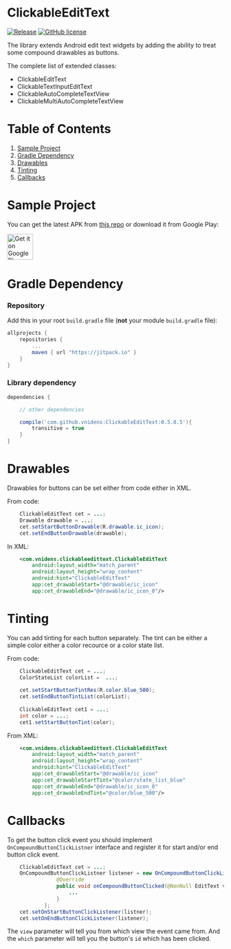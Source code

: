 # ClickableEditText

[![Release](https://jitpack.io/v/vnidens/ClickableEditText.svg)](https://jitpack.io/#vnidens/ClickableEditText)
[![GitHub license](https://img.shields.io/github/license/mashape/apistatus.svg)](https://github.com/vnidens/clickableedittext/blob/master/LICENSE)

The library extends Android edit text widgets by adding the ability to treat some compound drawables as buttons.

The complete list of extended classes:

 - ClickableEditText
 - ClickableTextInputEditText
 - ClickableAutoCompleteTextView
 - ClickableMultiAutoCompleteTextView

# Table of Contents

1. [Sample Project](https://github.com/vnidens/clickableedittext#sample-project)
2. [Gradle Dependency](https://github.com/vnidens/clickableedittext#sample-project)
3. [Drawables](https://github.com/vnidens/clickableedittext#drawables)
4. [Tinting](https://github.com/vnidens/clickableedittext#tinting)
5. [Callbacks](https://github.com/vnidens/clickableedittext#callbacks)

# Sample Project

You can get the latest APK from [this repo](https://github.com/vnidens/clickableedittext/blob/master/sample/sample.apk) or download it from Google Play:

<a href='https://play.google.com/store/apps/details?id=com.vnidens.clickableedittext.sample'  target="_blank"><img alt='Get it on Google Play' src='https://play.google.com/intl/en_us/badges/images/generic/en_badge_web_generic.png' height="60"/></a>

# Gradle Dependency

### Repository

Add this in your root `build.gradle` file (**not** your module `build.gradle` file):

```gradle
allprojects {
	repositories {
		...
		maven { url "https://jitpack.io" }
	}
}
```

### Library dependency

```gradle
dependencies {

    // other dependencies

    compile('com.github.vnidens:ClickableEditText:0.5.0.5'){
        transitive = true
    }
}
```


# Drawables

Drawables for buttons can be set either from code either in XML.

From code:

```java
    ClickableEditText cet = ...;
    Drawable drawable = ...;
    cet.setStartButtonDrawable(R.drawable.ic_icon);
    cet.setEndButtonDrawable(drawable);
```

In XML:
```xml
    <com.vnidens.clickableedittext.ClickableEditText
        android:layout_width="match_parent"
        android:layout_height="wrap_content"
        android:hint="ClickableEditText"
        app:cet_drawableStart="@drawable/ic_icon"
        app:cet_drawableEnd="@drawable/ic_icon_0"/>
```

# Tinting

You can add tinting for each button separately. The tint can be either a simple color either a color recource or a color state list.

From code:

```java
    ClickableEditText cet = ...;
    ColorStateList colorList =  ...;
    
    cet.setStartButtonTintRes(R.color.blue_500);
    cet.setEndButtonTintList(colorList);
    
    ClickableEditText cet1 = ...;
    int color = ...;
    cet1.setStartButtonTint(color);
```

From XML:

```xml
    <com.vnidens.clickableedittext.ClickableEditText
        android:layout_width="match_parent"
        android:layout_height="wrap_content"
        android:hint="ClickableEditText"
        app:cet_drawableStart="@drawable/ic_icon"
        app:cet_drawableStartTint="@color/state_list_blue"
        app:cet_drawableEnd="@drawable/ic_icon_0"
        app:cet_drawableEndTint="@color/blue_500"/>
```

# Callbacks

To get the button click event you should implement `OnCompoundButtonClickListner` interface and register it for start and/or end button click event.

```java
    ClickableEditText cet = ...;
    OnCompoundButtonClickListner listener = new OnCompoundButtonClickListener(){
                @Override
                public void onCompoundButtonClicked(@NonNull EditText view, @IdRes int which){
                    ...      
                }
            };
    cet.setOnStartButtonClickListener(listner);
    cet.setOnEndButtonClickListener(listener);
```

The `view` parameter will tell you from which view the event came from. And the `which` parameter will tell you the button's `id` which has been clicked.